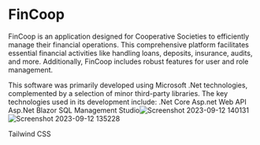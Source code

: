 # FinCoop
FinCoop is an application designed for Cooperative Societies to efficiently manage their financial operations. This comprehensive platform facilitates essential financial activities like handling loans, deposits, insurance, audits, and more.
Additionally, FinCoop includes robust features for user and role management. 

This software was primarily developed using Microsoft .Net technologies, complemented by a selection of minor third-party libraries. The key technologies used in its development include:
.Net Core
Asp.net Web API
Asp.Net Blazor
SQL Management Studio![Screenshot 2023-09-12 140131](https://github.com/Stanley-Akachukwu/FinCoop/assets/12526269/389cdb52-a406-4e59-a0e6-55c2b388fd8a)
![Screenshot 2023-09-12 135228](https://github.com/Stanley-Akachukwu/FinCoop/assets/12526269/841c673c-1d3d-4636-9d36-17dc8f99f780)

Tailwind CSS
